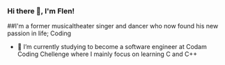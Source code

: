 ### Hi there 👋, I'm Flen!

##I'm a former musicaltheater singer and dancer who now found his new passion in life; Coding
- 🌱 I’m currently studying to become a software engineer at Codam Coding Chellenge where I mainly focus on learning C and C++


<!--
**fhuisman/fhuisman** is a ✨ _special_ ✨ repository because its `README.md` (this file) appears on your GitHub profile.

Here are some ideas to get you started:

- 🔭 I’m currently working on ...
- 🌱 I’m currently learning ...
- 👯 I’m looking to collaborate on ...
- 🤔 I’m looking for help with ...
- 💬 Ask me about ...
- 📫 How to reach me: ...
- 😄 Pronouns: ...
- ⚡ Fun fact: ...
-->
